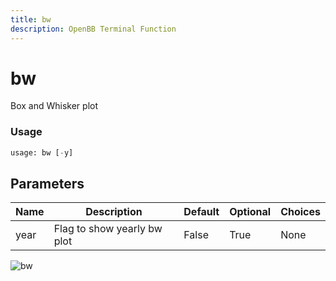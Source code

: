 ```yaml
---
title: bw
description: OpenBB Terminal Function
---
```


# bw

Box and Whisker plot

### Usage 
```python
usage: bw [-y]
```

## Parameters

| Name | Description | Default | Optional | Choices |
| ---- | ----------- | ------- | -------- | ------- |
| year | Flag to show yearly bw plot | False | True | None |


![bw](https://user-images.githubusercontent.com/46355364/154305545-0f99fe4b-07e1-4714-8762-da3569023578.png)

